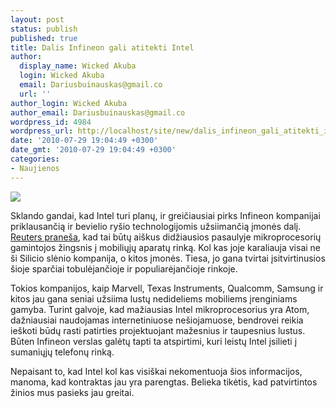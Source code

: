 ```yaml
---
layout: post
status: publish
published: true
title: Dalis Infineon gali atitekti Intel
author:
  display_name: Wicked Akuba
  login: Wicked Akuba
  email: Dariusbuinauskas@gmail.co
  url: ''
author_login: Wicked Akuba
author_email: Dariusbuinauskas@gmail.co
wordpress_id: 4984
wordpress_url: http://localhost/site/new/dalis_infineon_gali_atitekti_intel/
date: '2010-07-29 19:04:49 +0300'
date_gmt: '2010-07-29 19:04:49 +0300'
categories:
- Naujienos
---
```

<div class="imgright"><img src="http://www.part.lt/img/77d87edad667c7a6461b57d56bb36f71760.jpg"  /></div>
<p>Sklando gandai, kad Intel turi planų, ir greičiausiai pirks Infineon kompanijai priklausančią ir bevielio ryšio technologijomis užsiimančią įmonės dalį. <a class="ns" href=" http://www.reuters.com/article/idUSTRE64G16920100517">Reuters praneša</a>, kad tai būtų aiškus didžiausios pasaulyje mikroprocesorių gamintojos žingsnis į mobiliųjų aparatų rinką. Kol kas joje karaliauja visai ne ši Silicio slėnio kompanija, o kitos įmonės. Tiesa, jo gana tvirtai įsitvirtinusios šioje sparčiai tobulėjančioje ir populiarėjančioje rinkoje. </p>
<p>Tokios kompanijos, kaip Marvell, Texas Instruments, Qualcomm, Samsung ir kitos jau gana seniai užsiima lustų nedideliems mobiliems įrenginiams gamyba. Turint galvoje, kad mažiausias Intel mikroprocesorius yra Atom, dažniausiai naudojamas internetiniuose nešiojamuose, bendrovei reikia ieškoti būdų rasti patirties projektuojant mažesnius ir taupesnius lustus. Būten Infineon verslas galėtų tapti ta atspirtimi, kuri leistų Intel įsilieti į sumaniųjų telefonų rinką.  </p>
<p>Nepaisant to, kad Intel kol kas visiškai nekomentuoja šios informacijos, manoma, kad kontraktas jau yra parengtas. Belieka tikėtis, kad patvirtintos žinios mus pasieks jau greitai.<br /></p>

